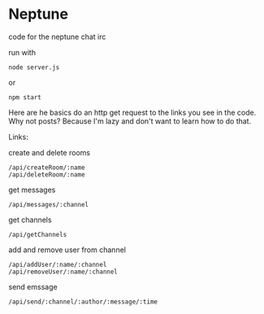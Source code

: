 # Neptune
code for the neptune chat irc

run with 
```
node server.js
```
or 
```
npm start
```
Here are he basics
do an http get request to the links you see in the code. Why not posts? Because I'm lazy and don't want to learn how to do that.

Links:

create and delete rooms
```
/api/createRoom/:name
/api/deleteRoom/:name
```

get messages
```
/api/messages/:channel
```

get channels
```
/api/getChannels
```

add and remove user from channel
```
/api/addUser/:name/:channel
/api/removeUser/:name/:channel
```

send emssage
```
/api/send/:channel/:author/:message/:time
```
